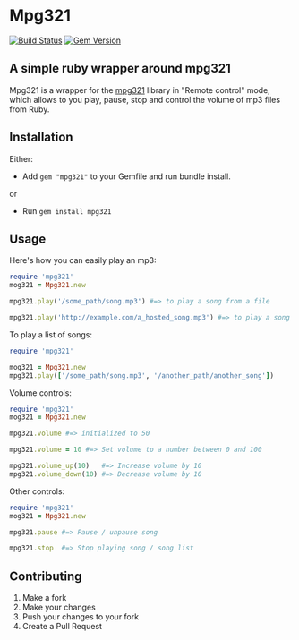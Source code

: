 Mpg321
===========

[![Build Status](https://travis-ci.org/RichardVickerstaff/mpg321.svg)](https://travis-ci.org/RichardVickerstaff/mpg321)
[![Gem Version](https://badge.fury.io/rb/mpg321.svg)](http://badge.fury.io/rb/mpg321)

A simple ruby wrapper around mpg321
-----------------------------------

Mpg321 is a wrapper for the [mpg321][mpg321] library in "Remote control" mode, which
allows to you play, pause, stop and control the volume of mp3 files from Ruby.

Installation
------------
Either:
  - Add `gem "mpg321"` to your Gemfile and run bundle install.

or

  - Run `gem install mpg321`

Usage
-----
Here's how you can easily play an mp3:

```ruby
require 'mpg321'
mog321 = Mpg321.new

mpg321.play('/some_path/song.mp3') #=> to play a song from a file

mpg321.play('http://example.com/a_hosted_song.mp3') #=> to play a song from the web
```
To play a list of songs:

```ruby
require 'mpg321'

mog321 = Mpg321.new
mpg321.play(['/some_path/song.mp3', '/another_path/another_song'])
```

Volume controls:

```ruby
require 'mpg321'
mog321 = Mpg321.new

mpg321.volume #=> initialized to 50

mpg321.volume = 10 #=> Set volume to a number between 0 and 100

mpg321.volume_up(10)   #=> Increase volume by 10
mpg321.volume_down(10) #=> Decrease volume by 10
```
Other controls:

```ruby
require 'mpg321'
mog321 = Mpg321.new

mpg321.pause #=> Pause / unpause song

mpg321.stop  #=> Stop playing song / song list
```

Contributing
------------
  1. Make a fork
  2. Make your changes
  3. Push your changes to your fork
  4. Create a Pull Request

[mpg321]: http://linux.die.net/man/1/mpg321

